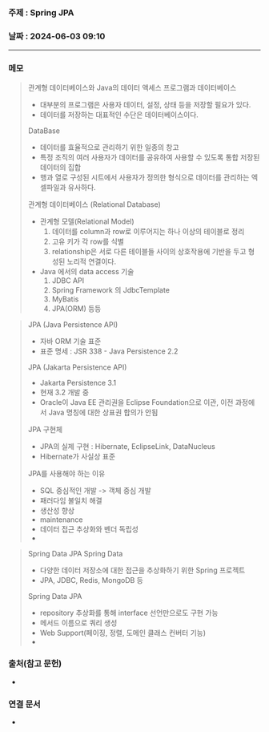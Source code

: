 ### 주제 : Spring JPA

### 날짜 : 2024-06-03 09:10
----
### 메모
> 관계형 데이터베이스와 Java의 데이터 액세스
> 프로그램과 데이터베이스
> 	- 대부분의 프로그램은 사용자 데이터, 설정, 상태 등을 저장할 필요가 있다.
> 	- 데이터를 저장하는 대표적인 수단은 데이터베이스이다.
> 
> DataBase
> 	- 데이터를 효율적으로 관리하기 위한 일종의 창고
> 	- 특정 조직의 여러 사용자가 데이터를 공유하여 사용할 수 있도록 통합 저장된 데이터의 집합
> 	- 행과 열로 구성된 시트에서 사용자가 정의한 형식으로 데이터를 관리하는 엑셀파일과 유사하다.
> 
> 관계형 데이터베이스 (Relational Database)
> 	- 관계형 모델(Relational Model)
> 		1. 데이터를 column과 row로 이루어지는 하나 이상의 테이블로 정리
> 		2. 고유 키가 각 row를 식별
> 		3. relationship은 서로 다른 테이블들 사이의 상호작용에 기반을 두고 형성된 노리적 연결이다.
> 	- Java 에서의 data access 기술
> 		1. JDBC API
> 		2. Spring Framework 의 JdbcTemplate
> 		3. MyBatis
> 		4. JPA(ORM)
> 		등등

> JPA (Java Persistence API)
> 	- 자바 ORM 기술 표준
> 	- 표준 명세 : JSR 338 - Java Persistence 2.2
>
>JPA (Jakarta Persistence API)
>	- Jakarta Persistence 3.1
>	- 현재 3.2 개발 중
>	- Oracle이 Java EE 관리권을 Eclipse Foundation으로 이관, 이전 과정에서 Java 명칭에 대한 상표권 합의가 안됨
> 
> JPA 구현체
> 	- JPA의 실제 구현 : Hibernate, EclipseLink, DataNucleus
> 	- Hibernate가 사실상 표준
> 
> JPA를 사용해야 하는 이유
> 	- SQL 중심적인 개발 -> 객체 중심 개발
> 	- 패러다임 불일치 해결
> 	- 생산성 향상
> 	- maintenance
> 	- 데이터 접근 추상화와 벤더 독립성
> 	- 

> Spring Data JPA
> Spring Data
> 	- 다양한 데이터 저장소에 대한 접근을 추상화하기 위한 Spring 프로젝트
> 	- JPA, JDBC, Redis, MongoDB 등
> 
> Spring Data JPA
> 	- repository 추상화를 통해 interface 선언만으로도 구현 가능
> 	- 메서드 이름으로 쿼리 생성
> 	- Web Support(페이징, 정렬, 도메인 클래스 컨버터 기능)
> 	- 

### 출처(참고 문헌)
-

### 연결 문서
-
